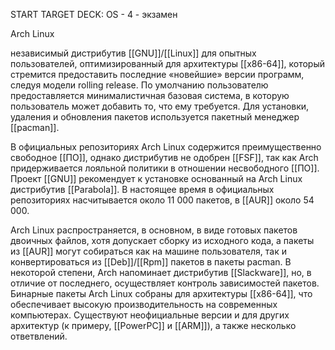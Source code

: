 START
TARGET DECK: OS - 4 - экзамен

Arch Linux  

независимый дистрибутив [[GNU]]/[[Linux]] для опытных пользователей, оптимизированный для архитектуры [[x86-64]], который стремится предоставить последние «новейшие» версии программ, следуя модели rolling release. По умолчанию пользователю предоставляется минималистичная базовая система, в которую пользователь может добавить то, что ему требуется. Для установки, удаления и обновления пакетов используется пакетный менеджер [[pacman]].



В официальных репозиториях Arch Linux содержится преимущественно свободное [[ПО]], однако дистрибутив не одобрен [[FSF]], так как Arch придерживается лояльной политики в отношении несвободного [[ПО]]. 
Проект [[GNU]] рекомендует к установке основанный на Arch Linux дистрибутив [[Parabola]]. В настоящее время в официальных репозиториях насчитывается около 11 000 пакетов, в [[AUR]] около 54 000.

Arch Linux распространяется, в основном, в виде готовых пакетов двоичных файлов, 
хотя допускает сборку из исходного кода, а пакеты из [[AUR]] могут собираться как на машине пользователя, так и конвертироваться из [[Deb]]/[[Rpm]] пакетов в пакеты pacman. 
В некоторой степени, Arch напоминает дистрибутив [[Slackware]], но, в отличие от последнего, осуществляет контроль зависимостей пакетов. Бинарные пакеты Arch Linux собраны для архитектуры [[x86-64]], что обеспечивает высокую производительность на современных компьютерах. Существуют неофициальные версии и для других архитектур (к примеру, [[PowerPC]] и [[ARM]]), а также несколько ответвлений.